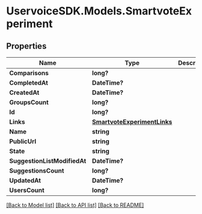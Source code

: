 # UservoiceSDK.Models.SmartvoteExperiment
## Properties

Name | Type | Description | Notes
------------ | ------------- | ------------- | -------------
**Comparisons** | **long?** |  | [optional] 
**CompletedAt** | **DateTime?** |  | [optional] 
**CreatedAt** | **DateTime?** |  | [optional] 
**GroupsCount** | **long?** |  | [optional] 
**Id** | **long?** |  | [optional] 
**Links** | [**SmartvoteExperimentLinks**](SmartvoteExperimentLinks.md) |  | [optional] 
**Name** | **string** |  | [optional] 
**PublicUrl** | **string** |  | [optional] 
**State** | **string** |  | [optional] 
**SuggestionListModifiedAt** | **DateTime?** |  | [optional] 
**SuggestionsCount** | **long?** |  | [optional] 
**UpdatedAt** | **DateTime?** |  | [optional] 
**UsersCount** | **long?** |  | [optional] 

[[Back to Model list]](../README.md#documentation-for-models) [[Back to API list]](../README.md#documentation-for-api-endpoints) [[Back to README]](../README.md)

